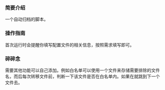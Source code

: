 ### 简要介绍

一个自动归档的脚本。

### 操作指南

首次运行时会提醒你填写配置文件的相关信息，按照需求填写即可。

### 碎碎念

需要其他功能可以自己添加。例如白名单可以使用一个文件来存储需要排除的文件名，而后每次转移文件前，判断一下该文件是否在白名单内。如果在就跳到下一个文件去。